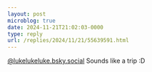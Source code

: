 ```yaml
---
layout: post
microblog: true
date: 2024-11-21T21:02:03-0000
type: reply
url: /replies/2024/11/21/55639591.html
---
```

<p><a href="http://lukelukeluke.bsky.social">@lukelukeluke.bsky.social</a> Sounds like a trip :D</p>

